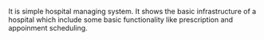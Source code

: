 It is simple hospital managing system. It shows the basic infrastructure of a hospital which include some basic functionality like prescription and appoinment scheduling.
